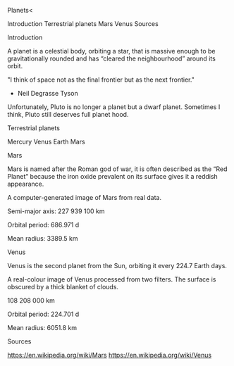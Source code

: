 Planets<

Introduction
Terrestrial planets
Mars
Venus
Sources

Introduction

A planet is a celestial body, orbiting a star, that is massive enough to be gravitationally rounded and has “cleared the neighbourhood” around its orbit.

"I think of space not as the final frontier but as the next frontier."

- Neil Degrasse Tyson

Unfortunately, Pluto is no longer a planet but a dwarf planet. Sometimes I think, Pluto still deserves full planet hood.


Terrestrial planets

Mercury
Venus
Earth
Mars

Mars

Mars is named after the Roman god of war, it is often described as the “Red Planet” because the iron oxide prevalent on its surface gives it a reddish appearance.

A computer-generated image of Mars from real data.

Semi-major axis:
227 939 100 km

Orbital period:
686.971 d

Mean radius:
	3389.5 km


Venus

Venus is the second planet from the Sun, orbiting it every 224.7 Earth days.

A real-colour image of Venus processed from two filters. The surface is obscured by a thick blanket of clouds.

108 208 000 km

Orbital period:
224.701 d

Mean radius:
6051.8 km

Sources

https://en.wikipedia.org/wiki/Mars
https://en.wikipedia.org/wiki/Venus
